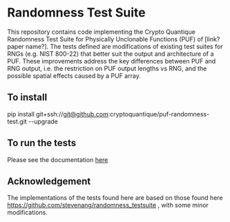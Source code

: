 # Randomness Test Suite

This repository contains code implementing the Crypto Quantique Randomness Test Suite for 
Physically Unclonable Functions (PUF) of [link? paper name?].
The tests defined are modifications of existing test suites for RNGs (e.g. NIST 800-22) that 
better suit the output and architecture of a PUF. These improvements address the key differences 
between PUF and RNG output, i.e. the restriction on PUF output lengths vs RNG, and the possible 
spatial effects caused by a PUF array.


## To install
pip install git+ssh://git@github.com:cryptoquantique/puf-randomness-test.git --upgrade


## To run the tests
Please see the documentation [here](src/randomness_test_suite/Paper_submission_code/README.md)


## Acknowledgement
The implementations of the tests found here are based on those found here https://github.com/stevenang/randomness_testsuite , with some minor modifications.
